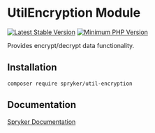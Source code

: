 # UtilEncryption Module
[![Latest Stable Version](https://poser.pugx.org/spryker/util-encryption/v/stable.svg)](https://packagist.org/packages/spryker/util-encryption)
[![Minimum PHP Version](https://img.shields.io/badge/php-%3E%3D%208.2-8892BF.svg)](https://php.net/)

Provides encrypt/decrypt data functionality.

## Installation

```
composer require spryker/util-encryption
```

## Documentation

[Spryker Documentation](https://docs.spryker.com)
